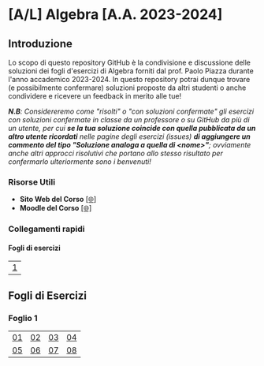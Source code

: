 # [A/L] Algebra [A.A. 2023-2024]

## Introduzione

Lo scopo di questo repository GitHub è la condivisione e discussione delle soluzioni dei fogli d'esercizi di Algebra forniti dal prof. Paolo Piazza durante l'anno accademico 2023-2024. In questo repository potrai dunque trovare (e possibilmente confermare) soluzioni proposte da altri studenti o anche condividere e ricevere un feedback in merito alle tue!

_**N.B**: Considereremo come "risolti" o "con soluzioni confermate" gli esercizi con soluzioni confermate in classe da un professore o su GitHub da più di un utente, per cui **se la tua soluzione coincide con quella pubblicata da un altro utente ricordati** nelle pagine degli esercizi (issues) **di aggiungere un commento del tipo "Soluzione analoga a quella di \<nome\>"**; ovviamente anche altri approcci risolutivi che portano allo stesso risultato per confermarlo ulteriormente sono i benvenuti!_

### Risorse Utili
- **Sito Web del Corso** [[🌐]](https://www1.mat.uniroma1.it/people/piazza/alg-info-23-24.htm) 
- **Moodle del Corso** [[🌐]](https://elearning.uniroma1.it/course/view.php?id=17234) 

### Collegamenti rapidi

#### Fogli di esercizi

|    |   
|----|
| [1](#foglio-1) |

## Fogli di Esercizi

### Foglio 1

|    |    |    |    |    
|----|----|----|----|
| [01](../../issues/01)  | [02](../../issues/02)  | [03](../../issues/03)  | [04](../../issues/04)  |
| [05](../../issues/05)  | [06](../../issues/06)  | [07](../../issues/07)  | [08](../../issues/08)  | 
